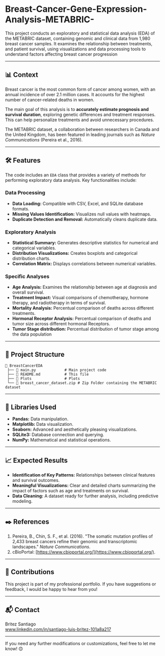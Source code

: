 # Breast-Cancer-Gene-Expression-Analysis-METABRIC-
This project conducts an exploratory and statistical data analysis (EDA) of the METABRIC dataset, containing genomic and clinical data from 1,980 breast cancer samples. It examines the relationship between treatments, and patient survival, using visualizations and data processing tools to understand factors affecting breast cancer progression

---

## 📊 Context  

Breast cancer is the most common form of cancer among women, with an annual incidence of over 2.1 million cases. It accounts for the highest number of cancer-related deaths in women.  

The main goal of this analysis is to **accurately estimate prognosis and survival duration**, exploring genetic differences and treatment responses. This can help personalize treatments and avoid unnecessary procedures.  

The METABRIC dataset, a collaboration between researchers in Canada and the United Kingdom, has been featured in leading journals such as *Nature Communications* (Pereira et al., 2016).  

---

## 🛠️ Features  

The code includes an `EDA` class that provides a variety of methods for performing exploratory data analysis. Key functionalities include:  

### **Data Processing**  
- **Data Loading:** Compatible with CSV, Excel, and SQLite database formats.  
- **Missing Values Identification:** Visualizes null values with heatmaps.  
- **Duplicate Detection and Removal:** Automatically cleans duplicate data.  

### **Exploratory Analysis**  
- **Statistical Summary:** Generates descriptive statistics for numerical and categorical variables.  
- **Distribution Visualizations:** Creates boxplots and categorical distribution charts.  
- **Correlation Matrix:** Displays correlations between numerical variables.  

### **Specific Analyses**  
- **Age Analysis:** Examines the relationship between age at diagnosis and overall survival.  
- **Treatment Impact:** Visual comparisons of chemotherapy, hormone therapy, and radiotherapy in terms of survival.  
- **Mortality Analysis:** Percentual comparison of deaths across different treatments.
- **Hormonal Receptor Analysis:** Percentual comparison of deaths and tumor size across different hormonal Receptors.
- **Tumor Stage distribution:** Percentual distribution of tumor stage among the data population

---

## 📁 Project Structure  

```
📂 BreastCancerEDA  
 ├── 📄 main.py             # Main project code  
 ├── 📄 README.md           # This file  
 ├── 📂 Plots               # Plots  
 └── 📂 breast_cancer_dataset.zip # Zip Folder containing the METABRIC dataset  
```

---


## 🧰 Libraries Used  

- **Pandas:** Data manipulation.  
- **Matplotlib:** Data visualization.  
- **Seaborn:** Advanced and aesthetically pleasing visualizations.  
- **SQLite3:** Database connection and querying.  
- **NumPy:** Mathematical and statistical operations.  

---

## 📈 Expected Results  

- **Identification of Key Patterns:** Relationships between clinical features and survival outcomes.  
- **Meaningful Visualizations:** Clear and detailed charts summarizing the impact of factors such as age and treatments on survival.  
- **Data Cleaning:** A dataset ready for further analysis, including predictive modeling.  

---

## ✒️ References  

1. Pereira, B., Chin, S. F., et al. (2016). "The somatic mutation profiles of 2,433 breast cancers refine their genomic and transcriptomic landscapes." *Nature Communications*.  
2. cBioPortal: [https://www.cbioportal.org/](https://www.cbioportal.org/).  

---

## 🤝 Contributions  

This project is part of my professional portfolio. If you have suggestions or feedback, I would be happy to hear from you!  

---

## 📬 Contact  

Britez Santiago    
www.linkedin.com/in/santiago-luis-britez-101a8a217  

---  

If you need any further modifications or customizations, feel free to let me know! 😊
